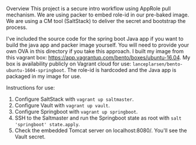 Overview
This project is a secure intro workflow using AppRole pull mechanism. We are using packer to embed role-id in our pre-baked image. We are using a CM tool (SaltStack) to deliver the secret and bootstrap the process.

I've included the source code for the spring boot Java app if you want to build the java app and packer image yourself. You will need to provide your own OVA in this directory if you take this approach. I built my image from this vagrant box: https://app.vagrantup.com/bento/boxes/ubuntu-16.04. My box is availability publicly on Vagrant cloud for use: `lanceplarsen/bento-ubuntu-1604-springboot`. The role-id is hardcoded and the Java app is packaged in my image for use.

Instructions for use:

1. Configure SaltStack with `vagrant up saltmaster`.
2. Configure Vault with `vagrant up vault`.
3. Configure Springboot with `vagrant up springboot`.
4. SSH to the Saltmaster and run the Springboot state as root with `salt 'springboot' state.apply`.
5. Check the embedded Tomcat server on localhost:8080/. You'll see the Vault secret.
